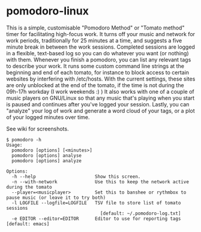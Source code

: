 # pomodoro-linux
 This is a simple, customisable "Pomodoro Method" or "Tomato method" timer for facilitating high-focus work.   It turns off your music and network for work periods, traditionally for 25 minutes at a time, and suggests a five minute break in between the work sessions.  Completed sessions are logged in a flexible, text-based log so you can do whatever you want (or nothing) with them. Whenever you finish a pomodoro, you can list any relevant tags to describe your work.   It runs some custom command line strings at the beginning and end of each tomato, for instance to block access to certain websites by interfering with /etc/hosts.  With the current settings, these sites are only unblocked at the end of the tomato, if the time is not during the 09h-17h workday (I work weekends :) )   It also works with one of a couple of music players on GNU/Linux so that any music that's playing when you start is paused and continues after you've logged your session.
 Lastly, you can "analyze" your log of work and generate a word cloud of your tags, or a plot of your logged minutes over time.
 
See wiki for screenshots.


```
$ pomodoro -h
Usage:
  pomodoro [options] [<minutes>]
  pomodoro [options] analyse 
  pomodoro [options] analyze

Options:
  -h --help                      Show this screen.
  -n --with-network              Use this to keep the network active during the tomato
  --player=<musicplayer>         Set this to banshee or rythmbox to pause music (or leave it to try both)
  -l LOGFILE --logfile=LOGFILE   TSV file to store list of tomato sessions 
                                   [default: ~/.pomodoro-log.txt]
  -e EDITOR --editor=EDITOR      Editor to use for reporting tags [default: emacs]
```

